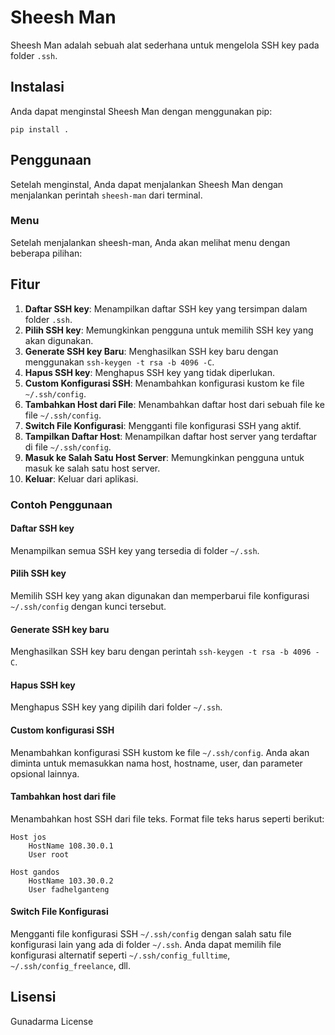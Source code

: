 # Sheesh Man

Sheesh Man adalah sebuah alat sederhana untuk mengelola SSH key pada folder `.ssh`.

## Instalasi

Anda dapat menginstal Sheesh Man dengan menggunakan pip:

```
pip install .
```

## Penggunaan

Setelah menginstal, Anda dapat menjalankan Sheesh Man dengan menjalankan perintah `sheesh-man` dari terminal.

### Menu

Setelah menjalankan sheesh-man, Anda akan melihat menu dengan beberapa pilihan:

## Fitur

1. **Daftar SSH key**: Menampilkan daftar SSH key yang tersimpan dalam folder `.ssh`.
2. **Pilih SSH key**: Memungkinkan pengguna untuk memilih SSH key yang akan digunakan.
3. **Generate SSH key Baru**: Menghasilkan SSH key baru dengan menggunakan `ssh-keygen -t rsa -b 4096 -C`.
4. **Hapus SSH key**: Menghapus SSH key yang tidak diperlukan.
5. **Custom Konfigurasi SSH**: Menambahkan konfigurasi kustom ke file `~/.ssh/config`.
6. **Tambahkan Host dari File**: Menambahkan daftar host dari sebuah file ke file `~/.ssh/config`.
7. **Switch File Konfigurasi**: Mengganti file konfigurasi SSH yang aktif.
8. **Tampilkan Daftar Host**: Menampilkan daftar host server yang terdaftar di file `~/.ssh/config`.
9. **Masuk ke Salah Satu Host Server**: Memungkinkan pengguna untuk masuk ke salah satu host server.
0. **Keluar**: Keluar dari aplikasi.

### Contoh Penggunaan

#### Daftar SSH key

Menampilkan semua SSH key yang tersedia di folder `~/.ssh`.

#### Pilih SSH key

Memilih SSH key yang akan digunakan dan memperbarui file konfigurasi `~/.ssh/config` dengan kunci tersebut.

#### Generate SSH key baru

Menghasilkan SSH key baru dengan perintah `ssh-keygen -t rsa -b 4096 -C`.

#### Hapus SSH key

Menghapus SSH key yang dipilih dari folder `~/.ssh`.

#### Custom konfigurasi SSH

Menambahkan konfigurasi SSH kustom ke file `~/.ssh/config`. Anda akan diminta untuk memasukkan nama host, hostname, user, dan parameter opsional lainnya.

#### Tambahkan host dari file

Menambahkan host SSH dari file teks. Format file teks harus seperti berikut:

```
Host jos
    HostName 108.30.0.1
    User root

Host gandos
    HostName 103.30.0.2
    User fadhelganteng
```

#### Switch File Konfigurasi

Mengganti file konfigurasi SSH `~/.ssh/config` dengan salah satu file konfigurasi lain yang ada di folder `~/.ssh`. Anda dapat memilih file konfigurasi alternatif seperti `~/.ssh/config_fulltime`, `~/.ssh/config_freelance`, dll.

## Lisensi

Gunadarma License
